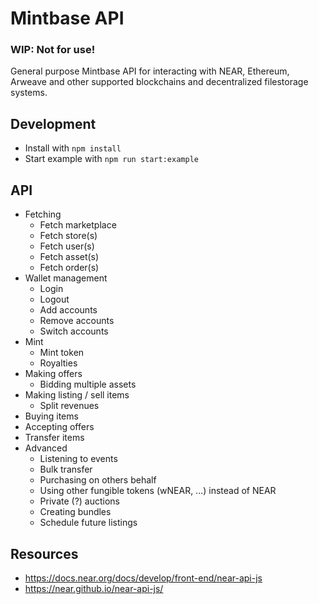 # Mintbase API

### WIP: Not for use!

General purpose Mintbase API for interacting with NEAR, Ethereum, Arweave and other supported blockchains and decentralized filestorage systems.

## Development

- Install with `npm install`
- Start example with `npm run start:example`

## API

- Fetching
  - Fetch marketplace
  - Fetch store(s)
  - Fetch user(s)
  - Fetch asset(s)
  - Fetch order(s)
- Wallet management
  - Login
  - Logout
  - Add accounts
  - Remove accounts
  - Switch accounts
- Mint
  - Mint token
  - Royalties
- Making offers
  - Bidding multiple assets
- Making listing / sell items
  - Split revenues
- Buying items
- Accepting offers
- Transfer items
- Advanced
  - Listening to events
  - Bulk transfer
  - Purchasing on others behalf
  - Using other fungible tokens (wNEAR, ...) instead of NEAR
  - Private (?) auctions
  - Creating bundles
  - Schedule future listings

## Resources

- https://docs.near.org/docs/develop/front-end/near-api-js
- https://near.github.io/near-api-js/
